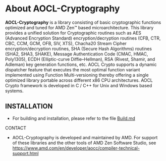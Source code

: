 # About AOCL-Cryptography

**AOCL-Cryptography** is a library consisting of basic cryptographic functions optimized and tuned for AMD Zen™ based microarchitecture. This library provides a unified solution for Cryptographic routines such as AES (Advanced Encryption Standard) encryption/decryption routines (CFB, CTR, CBC, CCM, GCM, OFB, SIV, XTS), Chacha20 Stream Cipher encryption/decryption routines, SHA (Secure Hash Algorithms) routines (SHA2, SHA3, SHAKE), Message Authentication Code (CMAC, HMAC, Poly1305), ECDH (Elliptic-curve Diffie–Hellman), RSA (Rivest, Shamir, and Adleman) key generation functions, etc.
AOCL Crypto supports a dynamic dispatcher feature that executes the most optimal function variant implemented using Function Multi-versioning thereby offering a single optimized library portable across different x86 CPU architectures. AOCL Crypto framework is developed in C / C++ for Unix and Windows based systems.

## INSTALLATION
- For building and installation, please refer to the file [Build.md](./BUILD.md)

CONTACT
- AOCL-Cryptography is developed and maintained by AMD. For support of these libraries and the other tools of AMD Zen Software Studio, see https://www.amd.com/en/developer/aocc/compiler-technical-support.html
